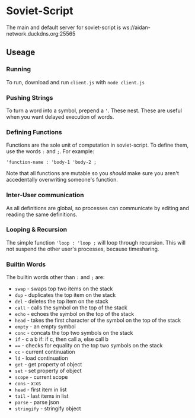 # Soviet-Script

The main and default server for soviet-script is ws://aidan-network.duckdns.org:25565

## Useage
### Running
To run, download and run `client.js` with `node client.js`

### Pushing Strings
To turn a word into a symbol, prepend a `'`. These nest. These are useful when you want delayed execution of words.

### Defining Functions
Functions are the sole unit of computation in soviet-script. To define them, use the words `:` and `;`. For example:
```
'function-name : 'body-1 'body-2 ;
```
Note that all functions are mutable so you *should* make sure you aren't accedentally overwriting someone's function.

### Inter-User communication
As all definitions are global, so processes can communicate by editing and reading the same definitions.

### Looping & Recursion
The simple function `'loop : 'loop ;` will loop through recursion. This will not suspend the other user's processes, because timesharing.

### Builtin Words
The builtin words other than `:` and `;` are:
- `swap` - swaps top two items on the stack
- `dup` - duplicates the top item on the stack
- `del` - deletes the top item on the stack
- `call` - calls the symbol on the top of the stack
- `echo` - echoes the symbol on the top of the stack
- `head` - takes the first character of the symbol on the top of the stack
- `empty` - an empty symbol
- `conc` - concats the top two symbols on the stack
- `if` - c a b if: if c, then call a, else call b
- `==` - checks for equality on the top two symbols on the stack
- `cc` - current continuation
- `ld` - load continuation
- `get` - get property of object
- `set` - set property of object
- `scope` - current scope
- `cons` - x:xs
- `head` - first item in list
- `tail` - last items in list
- `parse` - parse json
- `stringify` - stringify object